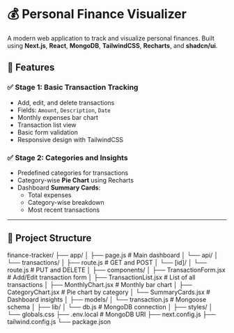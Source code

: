 # 💰 Personal Finance Visualizer

A modern web application to track and visualize personal finances. Built using **Next.js**, **React**, **MongoDB**, **TailwindCSS**, **Recharts**, and **shadcn/ui**.

## 🌟 Features

### ✅ Stage 1: Basic Transaction Tracking
- Add, edit, and delete transactions
- Fields: `Amount`, `Description`, `Date`
- Monthly expenses bar chart
- Transaction list view
- Basic form validation
- Responsive design with TailwindCSS

### ✅ Stage 2: Categories and Insights
- Predefined categories for transactions
- Category-wise **Pie Chart** using Recharts
- Dashboard **Summary Cards**:
  - Total expenses
  - Category-wise breakdown
  - Most recent transactions

---

## 📁 Project Structure

finance-tracker/
├── app/
│ ├── page.js # Main dashboard
│ └── api/
│ └── transactions/
│ ├── route.js # GET and POST
│ └── [id]/
│ └── route.js # PUT and DELETE
│
├── components/
│ ├── TransactionForm.jsx # Add/Edit transaction form
│ ├── TransactionList.jsx # List of all transactions
│ ├── MonthlyChart.jsx # Monthly bar chart
│ ├── CategoryChart.jsx # Pie chart by category
│ └── SummaryCards.jsx # Dashboard insights
│
├── models/
│ └── transaction.js # Mongoose schema
│
├── lib/
│ └── db.js # MongoDB connection
│
├── styles/
│ └── globals.css
├── .env.local # MongoDB URI
├── next.config.js
├── tailwind.config.js
└── package.json
